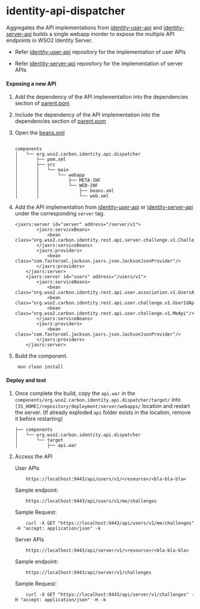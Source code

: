 # identity-api-dispatcher

Aggregates the API implementations from [identity-user-api](https://github.com/ayshsandu/identity-user-api/) and 
[identity-server-api](https://github.com/ayshsandu/identity-server-api/) builds a single webapp inorder to expose the 
multiple API endpoints in WSO2 Identity Server. 

*  Refer [identity-user-api](https://github.com/ayshsandu/identity-user-api/) repository for the implementation 
of user APIs

*  Refer [identity-server-api](https://github.com/ayshsandu/identity-server-api/) repository for the implementation 
of server APIs

#### Exposing a new API

1. Add the dependency of the API implementation into the dependencies section of [parent.pom](https://github.com/ayshsandu/identity-api-dispatcher/blob/master/pom.xml#L121)
2. Include the dependency of the API implementation into the dependencies section of [parent.pom](https://github.com/ayshsandu/identity-api-dispatcher/blob/master/components/org.wso2.carbon.identity.api.dispatcher/pom.xml)
3. Open the [beans.xml](https://github.com/ayshsandu/identity-api-dispatcher/blob/master/components/org.wso2.carbon.identity.api.dispatcher/src/main/webapp/WEB-INF/beans.xml)

    ```
    
    components
    │   └── org.wso2.carbon.identity.api.dispatcher
    │       ├── pom.xml
    │       ├── src
    │       │   └── main
    │       │       └── webapp
    │       │           ├── META-INF
    │       │           └── WEB-INF
    │       │               ├── beans.xml
    │       │               └── web.xml
    ```
    
4. Add the API implementation from [identity-user-api](https://github.com/ayshsandu/identity-user-api/) or 
[identity-server-api](https://github.com/ayshsandu/identity-server-api/) under the corresponding `server` tag.

    ```
    <jaxrs:server id="server" address="/server/v1">
            <jaxrs:serviceBeans>
                <bean class="org.wso2.carbon.identity.rest.api.server.challenge.v1.ChallengesApi"/>
            </jaxrs:serviceBeans>
            <jaxrs:providers>
                <bean class="com.fasterxml.jackson.jaxrs.json.JacksonJsonProvider"/>
            </jaxrs:providers>
        </jaxrs:server>
        <jaxrs:server id="users" address="/users/v1">
            <jaxrs:serviceBeans>
                <bean class="org.wso2.carbon.identity.rest.api.user.association.v1.UsersApi"/>
                <bean class="org.wso2.carbon.identity.rest.api.user.challenge.v1.UserIdApi"/>
                <bean class="org.wso2.carbon.identity.rest.api.user.challenge.v1.MeApi"/>
            </jaxrs:serviceBeans>
            <jaxrs:providers>
                <bean class="com.fasterxml.jackson.jaxrs.json.JacksonJsonProvider"/>
            </jaxrs:providers>
        </jaxrs:server>
    ```
5. Build the component.
    ```
     mvn clean install
    ```

#### Deploy and test

1. Once complete the build, copy the `api.war` in the `components/org.wso2.carbon.identity.api.dispatcher/target/` 
into `[IS_HOME]/repository/deployment/server/webapps/` location and restart the server. (If already exploded `api` 
folder exists in the location, remove it before restarting)

    ```
    ├── components
    │   └── org.wso2.carbon.identity.api.dispatcher
    │       └── target
    │           ├── api.war
    ```
2. Access the API 

    User APIs
    ```
        https://localhost:9443/api/users/v1/<resource>/<bla-bla-bla>
    ```
    
    Sample endpoint:
    ```
        https://localhost:9443/api/users/v1/me/challenges
    ```
    Sample Request:
    ```
        curl -X GET "https://localhost:9443/api/users/v1/me/challenges" -H "accept: application/json" -k
    ```
    
    Server APIs
    
    ```
        https://localhost:9443/api/server/v1/<resource>/<bla-bla-bla>
    ```
    Sample endpoint:
    ```
        https://localhost:9443/api/server/v1/challenges
    ```
    Sample Request:
    ```
        curl -X GET "https://localhost:9443/api/server/v1/challenges" -H "accept: application/json" -H -k
    ```